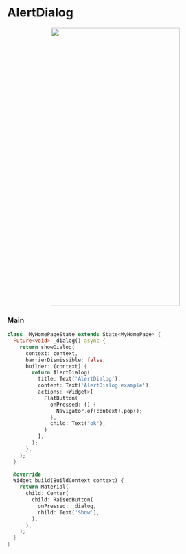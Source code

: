 # AlertDialog
<p align="center">
<img src="https://docs.google.com/uc?id=1igKsAJhaGZvP_IWyAHusbx3rI0VBqefZ" height="649" width="300">
</p>

### Main
```dart
class _MyHomePageState extends State<MyHomePage> {
  Future<void> _dialog() async {
    return showDialog(
      context: context,
      barrierDismissible: false,
      builder: (context) {
        return AlertDialog(
          title: Text('AlertDialog'),
          content: Text('AlertDialog example'),
          actions: <Widget>[
            FlatButton(
              onPressed: () {
                Navigator.of(context).pop();
              },
              child: Text("ok"),
            )
          ],
        );
      },
    );
  }

  @override
  Widget build(BuildContext context) {
    return Material(
      child: Center(
        child: RaisedButton(
          onPressed: _dialog,
          child: Text('Show'),
        ),
      ),
    );
  }
}
```
